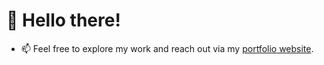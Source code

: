 # 👋 Hello there!

- 📫 Feel free to explore my work and reach out via my [portfolio website](https://linus-johansson-cv-d308be9b73e1.herokuapp.com).

<!---
j0hanz/j0hanz is a ✨ special ✨ repository because its `README.md` (this file) appears on your GitHub profile.
You can click the Preview link to take a look at your changes.
--->
